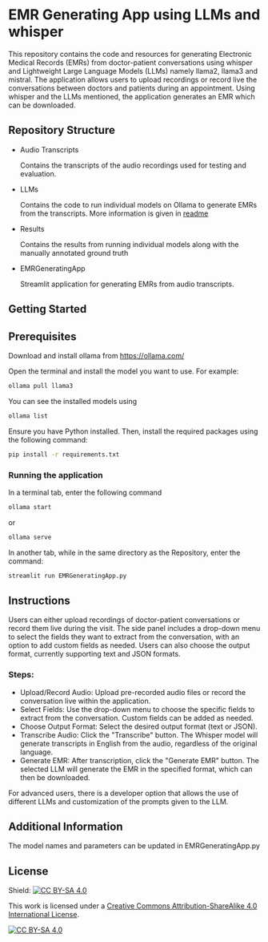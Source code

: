 
# EMR Generating App using LLMs and whisper

This repository contains the code and resources for generating Electronic Medical Records (EMRs) from doctor-patient conversations using whisper and Lightweight Large Language Models (LLMs) namely llama2, llama3 and mistral. The application allows users to upload recordings or record live the conversations between doctors and patients during an appointment. Using whisper and the LLMs mentioned, the application generates an EMR which can be downloaded.



## Repository Structure

- Audio Transcripts

    Contains the transcripts of the audio recordings used for testing and evaluation.

- LLMs

    Contains the code to run individual models on Ollama to generate EMRs from the transcripts. More information is given in [readme](LLMs/README.md)

- Results

    Contains the results from running individual models along with the manually annotated ground truth

- EMRGeneratingApp

    Streamlit application for generating EMRs from audio transcripts.




## Getting Started


## Prerequisites

Download and install ollama from https://ollama.com/ 

Open the terminal and install the model you want to use. For example:

```bash
ollama pull llama3
```
You can see the installed models using 
```bash
ollama list
```
Ensure you have Python installed. Then, install the required packages using the following command:

```bash
pip install -r requirements.txt
```

### Running the application
In a terminal tab, enter the following command

```bash
ollama start 
```
or
```bash
ollama serve
```

In another tab, while in the same directory as the Repository, enter the command:

```bash
streamlit run EMRGeneratingApp.py 
```
## Instructions
Users can either upload recordings of doctor-patient conversations or record them live during the visit. The side panel includes a drop-down menu to select the fields they want to extract from the conversation, with an option to add custom fields as needed. Users can also choose the output format, currently supporting text and JSON formats.
### Steps:
-    Upload/Record Audio: Upload pre-recorded audio files or record the conversation live within the application.
-    Select Fields: Use the drop-down menu to choose the specific fields to extract from the conversation. Custom fields can be added as needed.
-    Choose Output Format: Select the desired output format (text or JSON).
-    Transcribe Audio: Click the "Transcribe" button. The Whisper model will generate transcripts in English from the audio, regardless of the original language.
-    Generate EMR: After transcription, click the "Generate EMR" button. The selected LLM will generate the EMR in the specified format, which can then be downloaded.

For advanced users, there is a developer option that allows the use of different LLMs and customization of the prompts given to the LLM.

## Additional Information

The model names and parameters can be updated in EMRGeneratingApp.py


## License

Shield: [![CC BY-SA 4.0][cc-by-sa-shield]][cc-by-sa]

This work is licensed under a
[Creative Commons Attribution-ShareAlike 4.0 International License][cc-by-sa].

[![CC BY-SA 4.0][cc-by-sa-image]][cc-by-sa]

[cc-by-sa]: http://creativecommons.org/licenses/by-sa/4.0/
[cc-by-sa-image]: https://licensebuttons.net/l/by-sa/4.0/88x31.png
[cc-by-sa-shield]: https://img.shields.io/badge/License-CC%20BY--SA%204.0-lightgrey.svg
